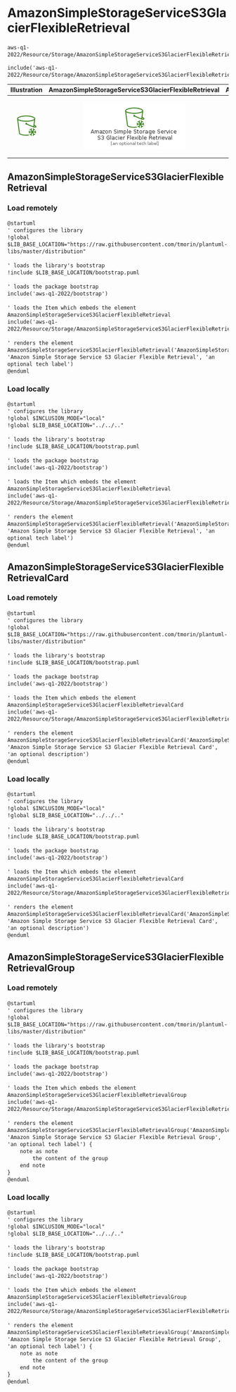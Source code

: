# AmazonSimpleStorageServiceS3GlacierFlexibleRetrieval


```text
aws-q1-2022/Resource/Storage/AmazonSimpleStorageServiceS3GlacierFlexibleRetrieval
```

```text
include('aws-q1-2022/Resource/Storage/AmazonSimpleStorageServiceS3GlacierFlexibleRetrieval')
```



| Illustration | AmazonSimpleStorageServiceS3GlacierFlexibleRetrieval | AmazonSimpleStorageServiceS3GlacierFlexibleRetrievalCard | AmazonSimpleStorageServiceS3GlacierFlexibleRetrievalGroup |
| :---: | :---: | :---: | :---: |
| ![illustration for Illustration](../../../aws-q1-2022/Resource/Storage/AmazonSimpleStorageServiceS3GlacierFlexibleRetrieval.png) | ![illustration for AmazonSimpleStorageServiceS3GlacierFlexibleRetrieval](../../../aws-q1-2022/Resource/Storage/AmazonSimpleStorageServiceS3GlacierFlexibleRetrieval.Local.png) | ![illustration for AmazonSimpleStorageServiceS3GlacierFlexibleRetrievalCard](../../../aws-q1-2022/Resource/Storage/AmazonSimpleStorageServiceS3GlacierFlexibleRetrievalCard.Local.png) | ![illustration for AmazonSimpleStorageServiceS3GlacierFlexibleRetrievalGroup](../../../aws-q1-2022/Resource/Storage/AmazonSimpleStorageServiceS3GlacierFlexibleRetrievalGroup.Local.png) |




## AmazonSimpleStorageServiceS3GlacierFlexibleRetrieval

### Load remotely
```plantuml
@startuml
' configures the library
!global $LIB_BASE_LOCATION="https://raw.githubusercontent.com/tmorin/plantuml-libs/master/distribution"

' loads the library's bootstrap
!include $LIB_BASE_LOCATION/bootstrap.puml

' loads the package bootstrap
include('aws-q1-2022/bootstrap')

' loads the Item which embeds the element AmazonSimpleStorageServiceS3GlacierFlexibleRetrieval
include('aws-q1-2022/Resource/Storage/AmazonSimpleStorageServiceS3GlacierFlexibleRetrieval')

' renders the element
AmazonSimpleStorageServiceS3GlacierFlexibleRetrieval('AmazonSimpleStorageServiceS3GlacierFlexibleRetrieval', 'Amazon Simple Storage Service S3 Glacier Flexible Retrieval', 'an optional tech label')
@enduml
```

### Load locally
```plantuml
@startuml
' configures the library
!global $INCLUSION_MODE="local"
!global $LIB_BASE_LOCATION="../../.."

' loads the library's bootstrap
!include $LIB_BASE_LOCATION/bootstrap.puml

' loads the package bootstrap
include('aws-q1-2022/bootstrap')

' loads the Item which embeds the element AmazonSimpleStorageServiceS3GlacierFlexibleRetrieval
include('aws-q1-2022/Resource/Storage/AmazonSimpleStorageServiceS3GlacierFlexibleRetrieval')

' renders the element
AmazonSimpleStorageServiceS3GlacierFlexibleRetrieval('AmazonSimpleStorageServiceS3GlacierFlexibleRetrieval', 'Amazon Simple Storage Service S3 Glacier Flexible Retrieval', 'an optional tech label')
@enduml
```

## AmazonSimpleStorageServiceS3GlacierFlexibleRetrievalCard

### Load remotely
```plantuml
@startuml
' configures the library
!global $LIB_BASE_LOCATION="https://raw.githubusercontent.com/tmorin/plantuml-libs/master/distribution"

' loads the library's bootstrap
!include $LIB_BASE_LOCATION/bootstrap.puml

' loads the package bootstrap
include('aws-q1-2022/bootstrap')

' loads the Item which embeds the element AmazonSimpleStorageServiceS3GlacierFlexibleRetrievalCard
include('aws-q1-2022/Resource/Storage/AmazonSimpleStorageServiceS3GlacierFlexibleRetrieval')

' renders the element
AmazonSimpleStorageServiceS3GlacierFlexibleRetrievalCard('AmazonSimpleStorageServiceS3GlacierFlexibleRetrievalCard', 'Amazon Simple Storage Service S3 Glacier Flexible Retrieval Card', 'an optional description')
@enduml
```

### Load locally
```plantuml
@startuml
' configures the library
!global $INCLUSION_MODE="local"
!global $LIB_BASE_LOCATION="../../.."

' loads the library's bootstrap
!include $LIB_BASE_LOCATION/bootstrap.puml

' loads the package bootstrap
include('aws-q1-2022/bootstrap')

' loads the Item which embeds the element AmazonSimpleStorageServiceS3GlacierFlexibleRetrievalCard
include('aws-q1-2022/Resource/Storage/AmazonSimpleStorageServiceS3GlacierFlexibleRetrieval')

' renders the element
AmazonSimpleStorageServiceS3GlacierFlexibleRetrievalCard('AmazonSimpleStorageServiceS3GlacierFlexibleRetrievalCard', 'Amazon Simple Storage Service S3 Glacier Flexible Retrieval Card', 'an optional description')
@enduml
```

## AmazonSimpleStorageServiceS3GlacierFlexibleRetrievalGroup

### Load remotely
```plantuml
@startuml
' configures the library
!global $LIB_BASE_LOCATION="https://raw.githubusercontent.com/tmorin/plantuml-libs/master/distribution"

' loads the library's bootstrap
!include $LIB_BASE_LOCATION/bootstrap.puml

' loads the package bootstrap
include('aws-q1-2022/bootstrap')

' loads the Item which embeds the element AmazonSimpleStorageServiceS3GlacierFlexibleRetrievalGroup
include('aws-q1-2022/Resource/Storage/AmazonSimpleStorageServiceS3GlacierFlexibleRetrieval')

' renders the element
AmazonSimpleStorageServiceS3GlacierFlexibleRetrievalGroup('AmazonSimpleStorageServiceS3GlacierFlexibleRetrievalGroup', 'Amazon Simple Storage Service S3 Glacier Flexible Retrieval Group', 'an optional tech label') {
    note as note
        the content of the group
    end note
}
@enduml
```

### Load locally
```plantuml
@startuml
' configures the library
!global $INCLUSION_MODE="local"
!global $LIB_BASE_LOCATION="../../.."

' loads the library's bootstrap
!include $LIB_BASE_LOCATION/bootstrap.puml

' loads the package bootstrap
include('aws-q1-2022/bootstrap')

' loads the Item which embeds the element AmazonSimpleStorageServiceS3GlacierFlexibleRetrievalGroup
include('aws-q1-2022/Resource/Storage/AmazonSimpleStorageServiceS3GlacierFlexibleRetrieval')

' renders the element
AmazonSimpleStorageServiceS3GlacierFlexibleRetrievalGroup('AmazonSimpleStorageServiceS3GlacierFlexibleRetrievalGroup', 'Amazon Simple Storage Service S3 Glacier Flexible Retrieval Group', 'an optional tech label') {
    note as note
        the content of the group
    end note
}
@enduml
```

